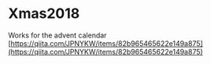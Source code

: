 # Xmas2018
Works for the advent calendar  
[https://qiita.com/JPNYKW/items/82b965465622e149a875](https://qiita.com/JPNYKW/items/82b965465622e149a875)
